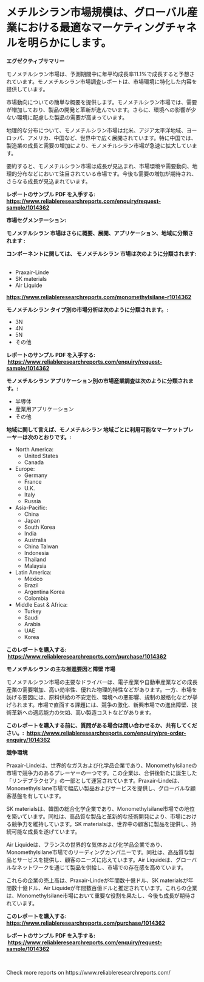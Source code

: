 <p><h1>メチルシラン市場規模は、グローバル産業における最適なマーケティングチャネルを明らかにします。</h1></p><p><strong>エグゼクティブサマリー</strong></p>
<p><p>モノメチルシラン市場は、予測期間中に年平均成長率11.1%で成長すると予想されています。モノメチルシラン市場調査レポートは、市場環境に特化した内容を提供しています。</p><p>市場動向についての簡単な概要を提供します。モノメチルシラン市場では、需要が増加しており、製品の開発と革新が進んでいます。さらに、環境への影響が少ない環境に配慮した製品の需要が高まっています。</p><p>地理的な分布について、モノメチルシラン市場は北米、アジア太平洋地域、ヨーロッパ、アメリカ、中国など、世界中で広く展開されています。特に中国では、製造業の成長と需要の増加により、モノメチルシラン市場が急速に拡大しています。</p><p>要約すると、モノメチルシラン市場は成長が見込まれ、市場環境や需要動向、地理的分布などにおいて注目されている市場です。今後も需要の増加が期待され、さらなる成長が見込まれています。</p></p>
<p><strong>レポートのサンプル PDF を入手する: <a href="https://www.reliableresearchreports.com/enquiry/request-sample/1014362">https://www.reliableresearchreports.com/enquiry/request-sample/1014362</a></strong></p>
<p><strong>市場セグメンテーション:</strong></p>
<p><strong> モノメチルシラン 市場はさらに概要、展開、アプリケーション、地域に分類されます :</strong></p>
<p><strong>コンポーネントに関しては、 モノメチルシラン 市場は次のように分類されます: &nbsp;</strong></p>
<p><ul><li>Praxair-Linde</li><li>SK materials</li><li>Air Liquide</li></ul></p>
<p><strong><a href="https://www.reliableresearchreports.com/monomethylsilane-r1014362">https://www.reliableresearchreports.com/monomethylsilane-r1014362</a></strong></p>
<p><strong> モノメチルシラン タイプ別の市場分析は次のように分類されます。:</strong></p>
<p><ul><li>3N</li><li>4N</li><li>5N</li><li>その他</li></ul></p>
<p><strong>レポートのサンプル PDF を入手する: &nbsp;<a href="https://www.reliableresearchreports.com/enquiry/request-sample/1014362">https://www.reliableresearchreports.com/enquiry/request-sample/1014362</a></strong></p>
<p><strong> モノメチルシラン アプリケーション別の市場産業調査は次のように分類されます。:</strong></p>
<p><ul><li>半導体</li><li>産業用アプリケーション</li><li>その他</li></ul></p>
<p><strong>地域に関して言えば、モノメチルシラン 地域ごとに利用可能なマーケットプレーヤーは次のとおりです。:</strong></p>
<p><ul>
    <li>
        North America:
        <ul>
            <li>United States</li>
            <li>Canada</li>
        </ul>
    </li>
    <li>
        Europe:
        <ul>
            <li>Germany</li>
            <li>France</li>
            <li>U.K.</li>
            <li>Italy</li>
            <li>Russia</li>
        </ul>
    </li>
    <li>
        Asia-Pacific:
        <ul>
            <li>China</li>
            <li>Japan</li>
            <li>South Korea</li>
            <li>India</li>
            <li>Australia</li>
            <li>China Taiwan</li>
            <li>Indonesia</li>
            <li>Thailand</li>
            <li>Malaysia</li>
        </ul>
    </li>
    <li>
        Latin America:
        <ul>
            <li>Mexico</li>
            <li>Brazil</li>
            <li>Argentina Korea</li>
            <li>Colombia</li>
        </ul>
    </li>
    <li>
        Middle East & Africa:
        <ul>
            <li>Turkey</li>
            <li>Saudi</li>
            <li>Arabia</li>
            <li>UAE</li>
            <li>Korea</li>
        </ul>
    </li>
    </ul></p>
<p><strong>このレポートを購入する: &nbsp;<a href="https://www.reliableresearchreports.com/purchase/1014362">https://www.reliableresearchreports.com/purchase/1014362</a></strong></p>
<p><strong>モノメチルシラン の主な推進要因と障壁 市場</strong></p>
<p><p>モノメチルシラン市場の主要なドライバーは、電子産業や自動車産業などの成長産業の需要増加、高い効率性、優れた物理的特性などがあります。一方、市場を妨げる要因には、原料供給の不安定性、環境への悪影響、規制の厳格化などが挙げられます。市場で直面する課題には、競争の激化、新興市場での進出障壁、技術革新への適応能力の欠如、高い製造コストなどがあります。</p></p>
<p><strong>このレポートを購入する前に、質問がある場合は問い合わせるか、共有してください。:&nbsp; <a href="https://www.reliableresearchreports.com/enquiry/pre-order-enquiry/1014362">https://www.reliableresearchreports.com/enquiry/pre-order-enquiry/1014362</a></strong></p>
<p><strong>競争環境</strong></p>
<p><p>Praxair-Lindeは、世界的なガスおよび化学品企業であり、Monomethylsilaneの市場で競争力のあるプレーヤーの一つです。この企業は、合併後新たに誕生した「リンデプラクセア」の一部として運営されています。Praxair-Lindeは、Monomethylsilane市場で幅広い製品およびサービスを提供し、グローバルな顧客基盤を有しています。</p><p>SK materialsは、韓国の総合化学企業であり、Monomethylsilane市場での地位を築いています。同社は、高品質な製品と革新的な技術開発により、市場における競争力を維持しています。SK materialsは、世界中の顧客に製品を提供し、持続可能な成長を遂げています。</p><p>Air Liquideは、フランスの世界的な気体および化学品企業であり、Monomethylsilane市場でのリーディングカンパニーです。同社は、高品質な製品とサービスを提供し、顧客のニーズに応えています。Air Liquideは、グローバルなネットワークを通じて製品を供給し、市場での存在感を高めています。</p><p>これらの企業の売上高は、Praxair-Lindeが年間数十億ドル、SK materialsが年間数十億ドル、Air Liquideが年間数百億ドルと推定されています。これらの企業は、Monomethylsilane市場において重要な役割を果たし、今後も成長が期待されています。</p></p>
<p><strong>このレポートを購入する: &nbsp; <a href="https://www.reliableresearchreports.com/purchase/1014362">https://www.reliableresearchreports.com/purchase/1014362</a></strong></p>
<p><strong>レポートのサンプル PDF を入手する: &nbsp;<a href="https://www.reliableresearchreports.com/enquiry/request-sample/1014362">https://www.reliableresearchreports.com/enquiry/request-sample/1014362</a></strong><strong></strong></p>
<p>&nbsp;</p>
<p>Check more reports on https://www.reliableresearchreports.com/</p>
